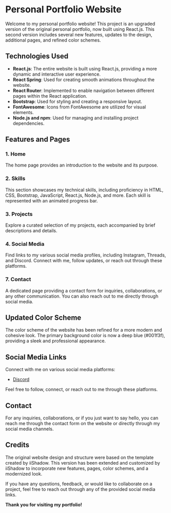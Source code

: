 # Personal Portfolio Website

Welcome to my personal portfolio website! This project is an upgraded version of the original personal portfolio, now built using React.js. This second version includes several new features, updates to the design, additional pages, and refined color schemes.

## Technologies Used

- **React.js**: The entire website is built using React.js, providing a more dynamic and interactive user experience.
- **React Spring**: Used for creating smooth animations throughout the website.
- **React Router**: Implemented to enable navigation between different pages within the React application.
- **Bootstrap**: Used for styling and creating a responsive layout.
- **FontAwesome**: Icons from FontAwesome are utilized for visual elements.
- **Node.js and npm**: Used for managing and installing project dependencies.

## Features and Pages

### 1. Home
The home page provides an introduction to the website and its purpose.

### 2. Skills
This section showcases my technical skills, including proficiency in HTML, CSS, Bootstrap, JavaScript, React.js, Node.js, and more. Each skill is represented with an animated progress bar.

### 3. Projects
Explore a curated selection of my projects, each accompanied by brief descriptions and details.

### 4. Social Media
Find links to my various social media profiles, including Instagram, Threads, and Discord. Connect with me, follow updates, or reach out through these platforms.

### 7. Contact
A dedicated page providing a contact form for inquiries, collaborations, or any other communication. You can also reach out to me directly through social media.

## Updated Color Scheme

The color scheme of the website has been refined for a more modern and cohesive look. The primary background color is now a deep blue (#001f3f), providing a sleek and professional appearance.

## Social Media Links

Connect with me on various social media platforms:


- [Discord](https://discord.com/users/1091118468155314306)

Feel free to follow, connect, or reach out to me through these platforms.

## Contact

For any inquiries, collaborations, or if you just want to say hello, you can reach me through the contact form on the website or directly through my social media channels.

## Credits

The original website design and structure were based on the template created by iiShadow. This version has been extended and customized by iiShadow to incorporate new features, pages, color schemes, and a modernized look.

If you have any questions, feedback, or would like to collaborate on a project, feel free to reach out through any of the provided social media links.

**Thank you for visiting my portfolio!**
